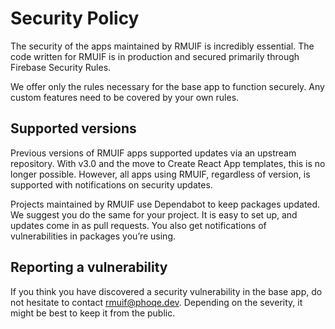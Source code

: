 # Security Policy

The security of the apps maintained by RMUIF is incredibly essential. The code written for RMUIF is in production and secured primarily through Firebase Security Rules.

We offer only the rules necessary for the base app to function securely. Any custom features need to be covered by your own rules.

## Supported versions

Previous versions of RMUIF apps supported updates via an upstream repository. With v3.0 and the move to Create React App templates, this is no longer possible. However, all apps using RMUIF, regardless of version, is supported with notifications on security updates.

Projects maintained by RMUIF use Dependabot to keep packages updated. We suggest you do the same for your project. It is easy to set up, and updates come in as pull requests. You also get notifications of vulnerabilities in packages you’re using.

## Reporting a vulnerability

If you think you have discovered a security vulnerability in the base app, do not hesitate to contact rmuif@phoqe.dev. Depending on the severity, it might be best to keep it from the public.
